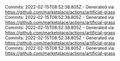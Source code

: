 Commits: 2022-02-15T08:52:38.805Z - Generated via https://github.com/marketplace/actions/artificial-grass
<br>
Commits: 2022-02-15T08:52:38.805Z - Generated via https://github.com/marketplace/actions/artificial-grass
<br>
Commits: 2022-02-15T08:52:38.805Z - Generated via https://github.com/marketplace/actions/artificial-grass
<br>
Commits: 2022-02-15T08:52:38.805Z - Generated via https://github.com/marketplace/actions/artificial-grass
<br>
Commits: 2022-02-15T08:52:38.805Z - Generated via https://github.com/marketplace/actions/artificial-grass
<br>
